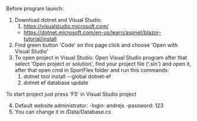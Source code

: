 Before program launch:
1. Download dotnet and Visual Studio:
   1) https://visualstudio.microsoft.com/
   - https://dotnet.microsoft.com/en-us/learn/aspnet/blazor-tutorial/install
2. Find green button 'Code' on this page click and choose 'Open with Visual Studio'
3. To open project in Visual Studio: Open Visual Studio program after that select 'Open project or solution', find your project file ('.sln') and open it, after that open cmd in SportFlex folder and run this commands:
   1) dotnet tool install --global dotnet-ef
   2) dotnet ef database update
  
To start project just press 'F5' in Visual Studio project

4. Default website administrator:
   -login: andrejs
   -password: 123
5. You can change it in /Data/Database.cs
